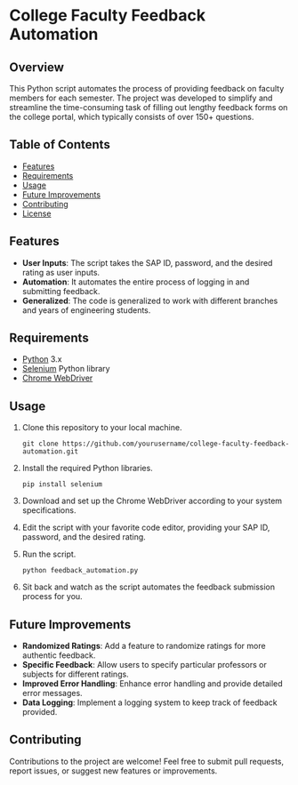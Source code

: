 
# College Faculty Feedback Automation

## Overview
This Python script automates the process of providing feedback on faculty members for each semester. The project was developed to simplify and streamline the time-consuming task of filling out lengthy feedback forms on the college portal, which typically consists of over 150+ questions.

## Table of Contents
- [Features](#features)
- [Requirements](#requirements)
- [Usage](#usage)
- [Future Improvements](#future-improvements)
- [Contributing](#contributing)
- [License](#license)

## Features
- **User Inputs**: The script takes the SAP ID, password, and the desired rating as user inputs.
- **Automation**: It automates the entire process of logging in and submitting feedback.
- **Generalized**: The code is generalized to work with different branches and years of engineering students.

## Requirements
- [Python](https://www.python.org/) 3.x
- [Selenium](https://selenium-python.readthedocs.io/) Python library
- [Chrome WebDriver](https://sites.google.com/chromium.org/driver/)

## Usage
1. Clone this repository to your local machine.
   ```
   git clone https://github.com/yourusername/college-faculty-feedback-automation.git
   ```

2. Install the required Python libraries.
   ```
   pip install selenium
   ```

3. Download and set up the Chrome WebDriver according to your system specifications.

4. Edit the script with your favorite code editor, providing your SAP ID, password, and the desired rating.

5. Run the script.
   ```
   python feedback_automation.py
   ```

6. Sit back and watch as the script automates the feedback submission process for you.

## Future Improvements
- **Randomized Ratings**: Add a feature to randomize ratings for more authentic feedback.
- **Specific Feedback**: Allow users to specify particular professors or subjects for different ratings.
- **Improved Error Handling**: Enhance error handling and provide detailed error messages.
- **Data Logging**: Implement a logging system to keep track of feedback provided.

## Contributing
Contributions to the project are welcome! Feel free to submit pull requests, report issues, or suggest new features or improvements.
